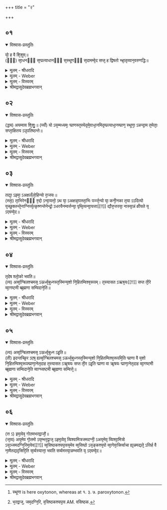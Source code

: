 +++
title = "२"

+++


## ०१


<details open><summary>विश्वास-प्रस्तुतिः</summary>

यो᳘ ह वै शि᳘शुम्॥  
(ᳫँ᳭) सा᳘धनᳫँ᳭ स᳘प्प्रत्याधानᳫँ᳭ स᳘स्थूणᳫँ᳭ स᳘दामम्वे᳘द सप्त᳘ ह द्विषतो भ्भ्रा᳘तृव्यान᳘वरुणद्धि॥
</details>

<details><summary>मूलम् - श्रीधरादि</summary>

यो᳘ ह वै शि᳘शुम्॥  
(ᳫँ᳭) सा᳘धनᳫँ᳭ स᳘प्प्रत्याधानᳫँ᳭ स᳘स्थूणᳫँ᳭ स᳘दामम्वे᳘द सप्त᳘ ह द्विषतो भ्भ्रा᳘तृव्यान᳘वरुणद्धि॥
</details>

<details><summary>मूलम् - Weber</summary>

यो᳘ ह वै शि᳘शुं॥  
सा᳘धनᳫं स᳘प्रत्याधानᳫं स᳘स्थूणᳫं [^wbr_1] स᳘दामं वे᳘द सप्त᳘ ह द्विषतो भ्रा᳘तृव्यान᳘वरुणद्धि॥ 

[^wbr_1]: स्थूणा is here oxytonon, whereas at १. ३. ७. paroxytonon.
</details>

<details><summary>मूलम् - विस्वरम्</summary>

**सर्वान्नब्राह्मणं वा शिशुब्राह्मणम् ।** 

यो ह वै शिशुं साधानं सप्रत्याधानं सस्थूणं सदामं वेद । सप्त ह द्विषतो भ्रातृव्यानवरुणद्धि ॥ १ ॥ 
</details>

<details><summary>श्रीमद्वासुदेवब्रह्मभगवान्</summary>

एवं "प्राणा वै सत्यं तेषामेष सत्यं" इत्यादिब्राह्मणभागेन व्याख्याताया अपि उपनिषदो विशेषतो ऽर्थप्रकाशनाय ब्राह्मणद्वयम् । तत्र "प्राणा वै सत्यं" इत्यंशेनोक्तायाः प्राणोपनिषदो व्याख्यानाय शिशुब्राह्मणं प्रवर्तते- **यो ह वै शिशुमि**ति । 'यो ह वै' 'साधानं सप्रत्याधानं सस्थूणं सदामं' च 'शिशुं वेद' उपास्ते । सः 'ह' किल 'सप्त' सप्तसंख्याकान् चक्षुर्द्वयं, नासिकाद्वयं, श्रोत्रद्वयं, मुखं, इति चैवं सप्त 'द्विषतः' द्वेषकर्तॄन् 'भ्रातृव्यान्' शत्रून् 'अवरुणद्धि' अपावृणोति विनाशयति जितेन्द्रियो भवतीत्यर्थः । भ्रातृव्या हि द्विविधाः । द्विषन्तः अद्विषन्तश्च । तत्र सप्त शीर्षण्याः प्राणविषयोपलब्धिद्वाराणि तत्प्रभवा विषयरागाः सहजत्वात् भ्रातृव्याः । ते हि अस्य स्वात्मस्थां दृष्टिं विषयीकुर्वन्ति । प्रत्यगात्मेक्षणप्रतिषेधकरत्वात् ते द्वेष्टारो भ्रातृव्याः इति भावः ॥ १ ॥ 
</details>


## ०२


<details open><summary>विश्वास-प्रस्तुतिः</summary>

(द्ध्य) अयम्वाव शि᳘शुः᳘॥
(र्य्यो) यो ऽय᳘म्मध्यमः᳘ प्प्राणस्त᳘स्येद᳘मे᳘वाधा᳘नमिद᳘म्प्रत्याधा᳘नम्प्राण᳘ स्थूणा᳘ ऽन्नन्दा᳘म त᳘मेताः᳘ सप्ता᳘क्षितय ऽउ᳘पतिष्ठन्ते॥
</details>

<details><summary>मूलम् - श्रीधरादि</summary>

(द्ध्य) अयम्वाव शि᳘शुः᳘॥
(र्य्यो) यो ऽय᳘म्मध्यमः᳘ प्प्राणस्त᳘स्येद᳘मे᳘वाधा᳘नमिद᳘म्प्रत्याधा᳘नम्प्राण᳘ स्थूणा᳘ ऽन्नन्दा᳘म त᳘मेताः᳘ सप्ता᳘क्षितय ऽउ᳘पतिष्ठन्ते॥
</details>

<details><summary>मूलम् - Weber</summary>

अयं वाव शि᳘शुॗर्योऽय᳘म् मध्यमः᳘ प्राणः᳟॥  
त᳘स्येद᳘मेॗवाधा᳘नमिद᳘म् प्रत्याधा᳘नम् प्राण᳘ स्थूणा᳘न्नं दा᳘म त᳘मेताः᳘ सप्ता᳘क्षितय उ᳘पतिष्ठन्ते॥
</details>

<details><summary>मूलम् - विस्वरम्</summary>

अयं वाव शिशुः । यः अयं मध्यमः प्राणः । तस्येदमेवाधानम् इदं प्रत्याधानम् । प्राणः स्थूणा । अन्नं दाम । तमेताः सप्ताक्षितय उपतिष्ठन्ते ॥ २ ॥ 
</details>

<details><summary>श्रीमद्वासुदेवब्रह्मभगवान्</summary>

एवं फलश्रवणेन अभिमुखीभूताय जिज्ञासवे आह- **अयं वावे**ति । 'अयं वाव' अयमेव शिशुरिव 'शिशुः' विषयेषु इतरकरणवत् अपृक्तत्वात् । को ऽसौ ? 'यो ऽयं' 'मध्यमः' शरीरमध्यस्थः 'प्राणः' लिङ्गशरीरात्मा पञ्चधा शरीरमाविष्टः "बृहन्पाण्डुरवासः सोम राजन्" इत्युक्तः पड्वीशशङ्कुनिदर्शनात् यस्मिन्वाङ्मनः प्रभृतीनि करणानि विषक्तानि । स एव शिशुरित्यर्थः । 'तस्य' शिशोः प्राणस्य वत्सस्थानीयस्य करणात्मनः 'इदं' कार्यात्मकं शरीरमेव 'आधानं' आधीयते  ऽस्मिन्नित्याधानमधिष्ठानम् । 'तस्य' प्राणस्य 'इदं' प्रसिद्धं शिरो मस्तकं 'प्रत्याधानं' प्रदेशविशेषेषु प्रतिपत्त्या ऽऽधीयत इति प्रत्याधानम् । 'प्राणः' बलापरपर्यायान्नपानजनिता शक्तिः 'स्थूणा' अवष्टम्भः । बलावष्टम्भो हि प्राणो ऽस्मिञ्छरीरे अवतिष्ठत इत्यर्थः । 'तस्य' प्राणस्य 'अन्नं' भुक्तमशनं 'दाम' उभयतः पाशं, वत्सस्येव बन्धने बन्धनरज्जु इत्यर्थः । इदानीं तस्यैव शिशोः प्रत्याधाने शिरसि आरूढस्य चक्षुषि काश्चन उपनिषद उच्यन्ते- **तमेता** इति । 'तं' करणात्मकं शरीरे अन्नबन्धनं चक्षुष्यूढं प्राणं 'एताः' वक्ष्यमाणाः 'सप्त' सप्तसंख्याकाः 'अक्षितयः' अक्षितिहेतुत्वात् 'अक्षितयः' 'उपतिष्ठन्ते' उपस्थानं कुर्वन्ति । "उपान्मन्त्रकरणे" (पा. सू. १-३-२५) इति "आदित्यङ्गायत्र्योपतिष्ठते" इतिवत् मन्त्रकरणे उपपूर्वस्य तिष्ठतेरात्मनेपदं विहितं इहापि सप्तदेवताभिधानानि मन्त्रस्थानीयानि करणानि । अतस्तिष्ठतेः अत्राप्यात्मनेपदं न विरुद्धम् ॥ २ ॥ 
</details>


## ०३


<details open><summary>विश्वास-प्रस्तुतिः</summary>

तद्या᳘ ऽइमा᳘ ऽअक्षल्ँलो᳘हिन्यो रा᳘जयः॥  
(स्ता᳘) ता᳘भिरेनᳫँ᳭ रु᳘द्दो ऽन्वा᳘यत्तो᳘ ऽथ या᳘ ऽअक्षन्ना᳘पस्ता᳘भिः पर्ज्ज᳘न्यो या᳘ कनी᳘नका त᳘या ऽऽदित्यो य᳘च्छुक्लन्ते᳘नाग्निर्य्य᳘त्कृष्णन्तेनेन्द्रो᳘ ऽधरयैनम्वर्त्तन्या᳘ पृथि᳘व्यन्वा᳘यत्ता[[!!]] द्यौरु᳘त्तरया᳘ नास्या᳘न्नं क्षीयते य᳘ ऽएवम्वे᳘द॥
</details>

<details><summary>मूलम् - श्रीधरादि</summary>

तद्या᳘ ऽइमा᳘ ऽअक्षल्ँलो᳘हिन्यो रा᳘जयः॥  
(स्ता᳘) ता᳘भिरेनᳫँ᳭ रु᳘द्दो ऽन्वा᳘यत्तो᳘ ऽथ या᳘ ऽअक्षन्ना᳘पस्ता᳘भिः पर्ज्ज᳘न्यो या᳘ कनी᳘नका त᳘या ऽऽदित्यो य᳘च्छुक्लन्ते᳘नाग्निर्य्य᳘त्कृष्णन्तेनेन्द्रो᳘ ऽधरयैनम्वर्त्तन्या᳘ पृथि᳘व्यन्वा᳘यत्ता[[!!]] द्यौरु᳘त्तरया᳘ नास्या᳘न्नं क्षीयते य᳘ ऽएवम्वे᳘द॥
</details>

<details><summary>मूलम् - Weber</summary>

तद्या᳘ इमा᳘ अक्षंलो᳘हिन्यो रा᳘जयः॥  
ता᳘भिरेनं रुॗद्रोऽन्वा᳘यत्तो᳘ऽथ या᳘ अक्षन्ना᳘पस्ता᳘भिः पर्ज᳘न्यो या᳘ कनी᳘नका त᳘यादित्यो य᳘छुक्लं ते᳘नाग्निर्य᳘त्कृष्णं तेनेन्द्रो᳘ऽधरयैनं वर्तन्या᳘ पृथिव्य᳘न्वा᳘यत्ता द्यौरु᳘त्तरयाॗ नास्या᳘न्नं क्षीयते य᳘ एवं वे᳘द॥
</details>

<details><summary>मूलम् - विस्वरम्</summary>

तद्या इमा अक्षल्ँलोहिन्यो राजयः । ताभिरेनं रुद्रो ऽन्वायत्तः । अथ या अक्षन्नापः । ताभिः पर्जन्यः । या कनीनका । तया आदित्यः । यत् शुक्लं, तेनाग्निः । यत् कृष्णं, तेनेन्द्रः । अधरयैनं वर्तन्या पृथिव्यन्वायत्ता । द्यौरुत्तरया । नास्यान्नं क्षीयते । य एवं वेद ॥ ३ ॥ 
</details>

<details><summary>श्रीमद्वासुदेवब्रह्मभगवान्</summary>

कास्ता अक्षितय इत्यत आह- **तद्या ऽइमा** इति । तत्तत्र 'याः इमाः' प्रसिद्धाः 'अक्षन्' अक्षणि नेत्रे 'लोहिन्यः' लोहिताः 'राजयः' रेखाः । 'ताभिः' रेखाभिः द्वारभूताभिः 'एनं' मध्यमं प्राणं 'रुद्रो ऽन्वायत्तः' अनुगतः उपतिष्ठते इत्यर्थः । अथानन्तरं अक्षन्नक्षणि 'या आपः' धूमादिसंयोगेनाभिव्यज्यमानाः ताभिरद्भिर्द्वारभूताभिः 'पर्ज्जन्यः' देवतात्मा अन्वायत्तः । 'या कनीनका' चक्षुषि दृक्शक्तिः । 'तया' कनीनकया द्वारभूतया 'आदित्यः' मध्यमं प्राणमुपतिष्ठते । यच्छुक्लञ्चक्षुषि तेन एनमग्निरुपतिष्ठते । यत्कृष्णं चक्षुषि तेनेन्द्रो ऽन्वायत्तः । 'अधरया' अधस्तन्या 'वर्त्तन्या' पक्ष्मणा 'एनं' मध्यमं प्राणं 'पृथिवी' 'अन्वायत्ता' अधरत्वसामान्यात् । 'द्यौः' स्वर्गः उत्तरयोपरिभागस्थया 'वर्त्तन्या' पक्ष्मणा 'अन्वायता' ऊर्ध्वत्वसामान्यात् । एवंविधोपास्तिफलमाह- **नास्यान्नमि**ति । 'यः' एवमुक्तप्रकारेण प्राणस्य अन्नभूताः सप्ताक्षितीर्वेद । अस्योपासकस्यान्नं 'न क्षीयते' ॥ ३ ॥ 
</details>


## ०४


<details open><summary>विश्वास-प्रस्तुतिः</summary>

त᳘देष श्लो᳘को भवति॥  
(त्य) अर्व्वा᳘ग्बिलश्चमस᳘ ऽऊर्ध्व᳘बुध्नस्त᳘स्मिन्य᳘शो नि᳘हितम्विश्व᳘रूपम्। त᳘स्यासत ऽऋष᳘यः[[!!]] सप्त ती᳘रे व्वा᳘गष्टमी ब्ब्र᳘ह्मणा सम्विदाने᳘ति॥
</details>

<details><summary>मूलम् - श्रीधरादि</summary>

त᳘देष श्लो᳘को भवति॥  
(त्य) अर्व्वा᳘ग्बिलश्चमस᳘ ऽऊर्ध्व᳘बुध्नस्त᳘स्मिन्य᳘शो नि᳘हितम्विश्व᳘रूपम्। त᳘स्यासत ऽऋष᳘यः[[!!]] सप्त ती᳘रे व्वा᳘गष्टमी ब्ब्र᳘ह्मणा सम्विदाने᳘ति॥
</details>

<details><summary>मूलम् - Weber</summary>

त᳘देष श्लो᳘को भवति॥  
अर्वा᳘ग्बिलश्चमस᳘ ऊर्ध्व᳘बुध्नस्त᳘स्मिन्य᳘शो नि᳘हितं विश्व᳘रूपम्॥  
त᳘स्यासत ऋ᳘षयः सप्त ती᳘रे वा᳘गष्टमी ब्र᳘ह्मणा संविदाने᳘ति॥
</details>

<details><summary>मूलम् - विस्वरम्</summary>

तदेष श्लोको भवति- **"अर्वाग्बिलश्चमस ऊर्ध्वबुध्नस्तस्मिन् यशो निहितं विश्वरूपम् । तस्यासत ऋषयः सप्त तीरे वागष्टमी ब्रह्मणा संविदाना"**- इति ॥ ४ ॥ 
</details>

<details><summary>श्रीमद्वासुदेवब्रह्मभगवान्</summary>

उक्ता रुद्रादिदेवताः प्राणोपासनात् वागाद्यात्मिका एव संवृत्ताः इति वागादय एवात्र रुद्रादिशब्दाभिधेयाः इत्यभिप्रेत्योक्ते ऽर्थे मन्त्रसम्मतिमाह- **तदेष श्लोको भवती**ति । तत्तत्र एतस्मिन्नर्थे 'एष श्लोकः' मन्त्रः 'भवति' । अर्व्वाग्बिलश्चमस इत्यादिः, मन्त्रसमाप्तिद्योतक इतिशब्दः ॥ ४ ॥ 
</details>


## ०५


<details open><summary>विश्वास-प्रस्तुतिः</summary>

(त्य) अर्व्वा᳘ग्बिलश्चमस᳘ ऽऊर्ध्व᳘बुध्न ऽइ᳘ति॥  
(ती) इदन्तच्छि᳘र ऽएष᳘ ह्यर्व्वा᳘ग्बिलश्चमस᳘ ऽऊर्ध्व᳘बुध्नस्त᳘स्मिन्य᳘शो नि᳘हितम्विश्व᳘रूपमि᳘ति प्प्राणा वै य᳘शो नि᳘हितम्विश्व᳘रूपम्प्राणा᳘नेत᳘दाह त᳘स्यासत ऽऋ᳘षयः सप्त ती᳘र ऽइ᳘ति प्प्राणा वा ऋ᳘षयः प्प्राणा᳘नेत᳘दाह व्वा᳘गष्टमी ब्ब्र᳘ह्मणा सम्विदाने᳘ति व्वाग्घ्यष्टमी ब्ब्र᳘ह्मणा सम्वित्ते᳘॥
</details>

<details><summary>मूलम् - श्रीधरादि</summary>

(त्य) अर्व्वा᳘ग्बिलश्चमस᳘ ऽऊर्ध्व᳘बुध्न ऽइ᳘ति॥  
(ती) इदन्तच्छि᳘र ऽएष᳘ ह्यर्व्वा᳘ग्बिलश्चमस᳘ ऽऊर्ध्व᳘बुध्नस्त᳘स्मिन्य᳘शो नि᳘हितम्विश्व᳘रूपमि᳘ति प्प्राणा वै य᳘शो नि᳘हितम्विश्व᳘रूपम्प्राणा᳘नेत᳘दाह त᳘स्यासत ऽऋ᳘षयः सप्त ती᳘र ऽइ᳘ति प्प्राणा वा ऋ᳘षयः प्प्राणा᳘नेत᳘दाह व्वा᳘गष्टमी ब्ब्र᳘ह्मणा सम्विदाने᳘ति व्वाग्घ्यष्टमी ब्ब्र᳘ह्मणा सम्वित्ते᳘॥
</details>

<details><summary>मूलम् - Weber</summary>

अर्वा᳘ग्बिलश्चमस᳘ ऊर्ध्व᳘बुध्न इ᳘ति॥  
इदं तछि᳘र एष᳘ ह्यर्वा᳘ग्बिलश्चमस᳘ ऊर्ध्व᳘बुध्नस्त᳘स्मिन्य᳘शो नि᳘हितं विश्व᳘रूपमि᳘ति प्राणा वै य᳘शो नि᳘हितं विश्व᳘रूपम् प्राणा᳘नेत᳘दाह त᳘स्यासत ऋ᳘षयः सप्त ती᳘र इ᳘ति प्राणा वा ऋ᳘षयः प्राणा᳘नेत᳘दाह वा᳘गष्टमी ब्र᳘ह्मणा संविदाने᳘ति वाग्घ्यष्टमी ब्र᳘ह्मणा संवित्ते᳟॥
</details>

<details><summary>मूलम् - विस्वरम्</summary>

अर्वाग्बिलश्चमस ऊर्ध्वबुध्न इति । इदं तच्छिरः । एष हि अर्वाग्बिलश्चमस ऊर्ध्वबुध्नः । तस्मिन् यशो निहितं विश्वरूपमिति । प्राणा वै यशो निहितं विश्वरूपम् । प्राणानेतदाह । तस्यासत ऋषयः सप्त तीर इति । प्राणा वा ऋषयः । प्राणानेतदाह । वागष्टमी ब्रह्मणा संविदानेति । वाक् हि अष्टमी ब्रह्मणा संवित्ते ॥ ५ ॥ 
</details>

<details><summary>श्रीमद्वासुदेवब्रह्मभगवान्</summary>

तं मन्त्रं प्रतीकग्रहणपूर्वकं व्याकरोति । "अर्व्वाग्बिलश्चमस ऽऊर्ध्वबुध्नः" इत्यस्मिन्मन्त्रभागे 'तत्' प्राणस्य प्रत्याधानत्वेनोक्तं 'इदं' प्रसिद्धं 'शिरः' एव 'एषः' 'अर्वाग्बिलः' अवाङ्मुखः 'ऊर्ध्वबुध्नः' ऊर्ध्वासनः 'चमसः' चमन्त्यस्मिन्निति व्युत्पत्त्या चमसः पात्रविशेष उक्तः । कथं ? 'हि' यस्मादेव शिरोलक्षणाश्चमसः 'अर्वाग्बिलः' अधःस्थितस्यैव मुखस्य बिलरूपत्वात् शिरसो बुध्नाकारस्य उपरिभागे दृश्यमानत्वाच्च । तस्माच्छिर एव उक्तलक्षणश्चमसः । 'तस्मिन्' शिरसि 'विश्वरूपं' नानारूपं 'यशो निहितं' स्थितम् । यथा सोमश्चमसे इति मन्त्रभागः । किं पुनस्तद्यशः ? 'प्राणाः' श्रोत्रादयः सप्त पूर्वोक्ताः । तेषु प्रसृता वागादयश्च 'वै' प्रसिद्धं 'विश्वरूपं' विषयाणामनेकत्वेन अनेकरूपं शब्दादिज्ञानलक्षणं 'यशः' शिरसि 'निहितम्' । अतः प्राणानेव एतद्यश इति मन्त्रभाग आह । 'तस्य' शिरोलक्षणस्य चमसस्य 'तीरे' पार्श्वे "सप्त ऋषयः" 'आसते' वर्तन्ते इति मन्त्रार्थः । 'प्राणाः' करणाश्रयाः परिस्पन्दात्मकाः सप्त वायव एव 'ऋषयः' प्रसिद्धऋषिवदेषां शब्दादिविषयद्रष्टृत्वात् तदाश्रयत्वेन तद्रूपत्वाद्वा ऋषित्वम् । अतः प्राणानेतन्मन्त्रवाक्यमाह- 'ब्रह्मणा' ब्रह्मशब्दराशिना वेदेन सह 'संविदाना' संसर्गं गच्छन्ती शब्दराशिमुच्चारयन्ती 'वाक् अष्टमी' अष्टसंख्यापूरणी । इति मन्त्रेणोक्ते ऽर्थे ब्राह्मणं हेतुमाह- **वाग्घी**ति । 'हि' यस्मादष्टमी 'वाक्' 'ब्रह्मणा' वेदेन सह 'संवित्ते' संसर्गं प्राप्नोति । वक्तृत्वात्तृत्वभेदेन द्विधा वागिष्टा । तत्र वक्तृत्वेनाष्टमी । सप्तमी च अत्तृत्वेन इत्यविरोध इति भावः ॥ ५ ॥ 
</details>


## ०६


<details open><summary>विश्वास-प्रस्तुतिः</summary>

(त्त ऽ) इमा᳘वेव᳘ गोतमभरद्वाजौ᳘॥  
(जा᳘व) अय᳘मेव गो᳘तमो ऽय᳘म्भर᳘द्वाज᳘ ऽइमा᳘वेव᳘ व्विश्वामित्रजमदग्नी᳘ ऽअय᳘मेव᳘ व्विश्वा᳘मित्रो ऽय᳘ञ्जमदग्नि᳘रिमा᳘वेव[[!!]] व्व᳘सिष्ठकश्यपा᳘वय᳘मेव व्व᳘सिष्ठो ऽय᳘ङ्कश्य᳘पो व्वा᳘गेवा᳘त्त्रिर्व्वाचा ह्य᳘न्नमद्यते᳘ ऽत्तिर्ह वै ना᳘मैतद्यद᳘त्त्रिरि᳘ति स᳘र्व्वस्यात्ता᳘ भवति सर्व्वमस्या᳘न्नम्भवति य᳘ ऽएवम्वे᳘द॥
</details>

<details><summary>मूलम् - श्रीधरादि</summary>

(त्त ऽ) इमा᳘वेव᳘ गोतमभरद्वाजौ᳘॥  
(जा᳘व) अय᳘मेव गो᳘तमो ऽय᳘म्भर᳘द्वाज᳘ ऽइमा᳘वेव᳘ व्विश्वामित्रजमदग्नी᳘ ऽअय᳘मेव᳘ व्विश्वा᳘मित्रो ऽय᳘ञ्जमदग्नि᳘रिमा᳘वेव[[!!]] व्व᳘सिष्ठकश्यपा᳘वय᳘मेव व्व᳘सिष्ठो ऽय᳘ङ्कश्य᳘पो व्वा᳘गेवा᳘त्त्रिर्व्वाचा ह्य᳘न्नमद्यते᳘ ऽत्तिर्ह वै ना᳘मैतद्यद᳘त्त्रिरि᳘ति स᳘र्व्वस्यात्ता᳘ भवति सर्व्वमस्या᳘न्नम्भवति य᳘ ऽएवम्वे᳘द॥
</details>

<details><summary>मूलम् - Weber</summary>

इमा᳘वेव᳘ गोतमभरद्वाजौ᳟॥  
अय᳘मेव गो᳘तमोऽय᳘म् भर᳘द्वाज इमा᳘वेव᳘ विश्वामित्रजमदग्नी᳘ [^wbr_2] अय᳘मेव विश्वा᳘मित्रोऽयं᳘ जम᳘दग्निरिमा᳘वेव᳘ वसष्ठिकश्यपा᳘वय᳘मेव व᳘सिष्ठोऽयं᳘ कश्य᳘पो वा᳘गेवा᳘त्रिर्वाचा ह्य᳘न्नमद्यते᳘ऽत्तिर्ह वै ना᳘मैतद्यद᳘त्रिरि᳘ति स᳘र्वस्यात्ता᳘ भवति सर्वमस्या᳘न्नम् भवति य᳘ एवं वे᳘द॥  

[^wbr_2]: भ᳘रद्वाज᳘, जम᳘दग्नि᳘रि, व᳘सिष्ठकश्यपा᳘व AM. वसिष्ठक.
</details>

<details><summary>मूलम् - विस्वरम्</summary>

इमावेव गोतमभरद्वाजौ । अयमेव गोतमः । अयं भरद्वाजः । इमावेव विश्वामित्रजमदग्नी । अयमेव विश्वामित्रः । अयं जमदग्निः । इमावेव वसिष्ठकश्यपौ । अयमेव वसिष्ठः । अयं कश्यपः । वागेवात्त्रिः । वाचा हि अन्नमद्यते । अत्तिर्ह वै नामैतत् । यदत्त्रिरिति । सर्वस्यात्ता भवति । सर्वमस्यान्नं भवति । य एवं वेद ॥ ६ ॥ 
</details>

<details><summary>श्रीमद्वासुदेवब्रह्मभगवान्</summary>

के ते प्राणा ऋषय इत्यपेक्षायामाह- **इमावेवे**ति । 'इमौ' प्रसिद्धावेव कर्णौ 'गोतमभरद्वाजौ' 'अयमेव' दक्षिणः कर्णः 'गोतमः' । अयमेवोत्तरः कर्णः 'भरद्वाजः' । विपर्ययेण वा । तथा चक्षुषी उपदिशन्नुवाच 'इमावेव विश्वामित्रजमदग्नी' । 'अयमेव' दक्षिणञ्चक्षुर्विश्वामित्रः । अयमेवोत्तरं चक्षुर्जमदग्निः । विपर्ययेण वा । 'इमावेव' नासापुटौ 'वसिष्ठकश्यपौ' । 'अयमेव' दक्षिणो नासापुटः 'वसिष्ठः' । 'अयमेवोत्तरो नासापुटः' 'कश्यपः' । विपर्ययेण वा । 'वागेवात्रिः' । अदनक्रियायोगात् 'अत्रिः' । 'हि' यस्मात् 'वाचा' 'अन्नमद्यते' भक्ष्यते । तस्माद्वाचः "अत्तिः" इति 'ह वै' प्रसिद्धं 'नाम एतत्' । अत्तृत्वादत्तिरिति । अत्तिरेव सत् 'यत् अत्रिरिति' श्रुत्या व्यपदिश्यते नाम । तत्परो ऽक्षेणैव । "परो ऽक्षप्रिया ऽइव हि देवाः" ( ) इत्युक्तत्वात् । सम्प्रति अत्रिनिर्वचनविज्ञानस्य प्राणयाथात्म्यवेदनस्य च फलमाह- **सर्वस्यात्ते**ति । 'यः' एवमुक्तं अत्रिनिर्वचनं प्राणयाथात्म्यं च 'वेद' । स मध्यमः प्राणो भूत्वा आधानप्रत्याधानगतः सर्वस्यान्नजातस्यात्ता भोक्तैव 'भवति' । न भोज्यम् । सर्वमस्योपासकस्यान्नं 'भवति' । भोज्यात् व्यावर्तत इत्यर्थः ॥ ६ ॥ 

इति श्रीहृषीकेशब्रह्मभगवत्पूज्यपादशिष्यस्य श्रीपाठकानिरुद्धपुत्रस्य परमहंसपरिव्राजकाचार्यस्य श्रीवासुदेवब्रह्मभगवतः कृतौ माध्यन्दिनीयशतपथब्राह्मणान्तर्गतमाध्यन्दिनशाखोपनिषद्बृहदारण्यकटीकायां वासुदेवप्रकाशिकायाम् आद्ये मधुकाण्डे द्वितीये ऽध्याये द्वितीयं शिशुब्राह्मणं सर्वान्नब्राह्मणं वा परिसमाप्तम् (॥ १४ ॥ (५) । २ । २ ॥) 
</details>

